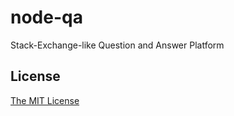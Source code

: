 node-qa
=======

Stack-Exchange-like Question and Answer Platform

## License
[The MIT License](http://opensource.org/licenses/MIT)

